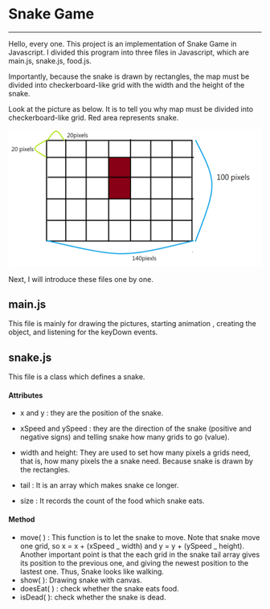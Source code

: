 # Snake Game

---

Hello, every one.
This project is an implementation of Snake Game in Javascript.
I divided this program into three files in Javascript, which are main.js, snake.js, food.js.

Importantly, because the snake is drawn by rectangles, the map must be divided into checkerboard-like grid with the width and the height of the snake.

Look at the picture as below. It is to tell you why map must be divided into checkerboard-like grid. Red area represents snake.

![github](./img/snake.png)

Next, I will introduce these files one by one.

## main.js

This file is mainly for drawing the pictures, starting animation , creating the object, and listening for the keyDown events.

## snake.js

This file is a class which defines a snake.

#### Attributes

- x and y : they are the position of the snake.

- xSpeed and ySpeed : they are the direction of the snake (positive and negative signs) and telling snake how many grids to go (value).

- width and height: They are used to set how many pixels a grids need, that is, how many pixels the a snake need. Because snake is drawn by the rectangles.

- tail : It is an array which makes snake ce longer.
- size : It records the count of the food which snake eats.

#### Method

- move( ) : This function is to let the snake to move. Note that snake move one grid, so x = x + (xSpeed _ width) and y = y + (ySpeed _ height). Another important point is that the each grid in the snake tail array gives its position to the previous one, and giving the newest position to the lastest one. Thus, Snake looks like walking.
- show( ): Drawing snake with canvas.
- doesEat( ) : check whether the snake eats food.
- isDead( ): check whether the snake is dead.
